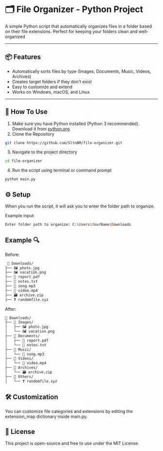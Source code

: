 # 🗂️ File Organizer - Python Project
A simple Python script that automatically organizes files in a folder based on their file extensions. Perfect for keeping your folders clean and well-organized

---

## 📦 Features
- Automatically sorts files by type (Images, Documents, Music, Videos, Archives)
- Creates target folders if they don't exist
- Easy to customize and extend
- Works on Windows, macOS, and Linux

---

## 🚀 How To Use
1. Make sure you have Python installed (Python 3 recommended). Download it from [python.org](https://www.python.org/downloads/).  
2. Clone the Repository

```bash
git clone https://github.com/SltnBM/file-organizer.git
```
3. Navigate to the project directory
```bash
cd file-organizer
```
4. Run the script using terminal or command prompt
```bash
python main.py
```

## ⚙️ Setup
When you run the script, it will ask you to enter the folder path to organize.

Example input:
```bash
Enter folder path to organize: C:\Users\YourName\Downloads
```

## Example 🔍
Before:
```bash
 📂 Downloads/
├── 🖼️ photo.jpg
├── 🖼️ vacation.png
├── 📄 report.pdf
├── 📄 notes.txt
├── 🎵 song.mp3
├── 🎥 video.mp4
├── 🗃️ archive.zip
├── ❓ randomfile.xyz
```

After:
```bash
📂 Downloads/
├── 📁 Images/
│   ├── 🖼️ photo.jpg
│   └── 🖼️ vacation.png
├── 📁 Documents/
│   ├── 📄 report.pdf
│   └── 📄 notes.txt
├── 📁 Music/
│   └── 🎵 song.mp3
├── 📁 Videos/
│   └── 🎥 video.mp4
├── 📁 Archives/
│   └── 🗃️ archive.zip
├── 📁 Others/
│   └── ❓ randomfile.xyz

```

## 🛠️ Customization
You can customize file categories and extensions by editing the extension_map dictionary inside main.py.

## 📄 License
This project is open-source and free to use under the MIT License.